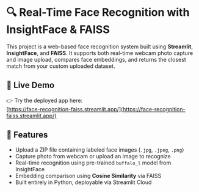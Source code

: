 # 🔍 Real-Time Face Recognition with InsightFace & FAISS

This project is a web-based face recognition system built using **Streamlit**, **InsightFace**, and **FAISS**. It supports both real-time webcam photo capture and image upload, compares face embeddings, and returns the closest match from your custom uploaded dataset.

## 🚀 Live Demo

👉 Try the deployed app here:  
[https://face-recognition-faiss.streamlit.app/](https://face-recognition-faiss.streamlit.app/)

## 📁 Features

- Upload a ZIP file containing labeled face images (`.jpg`, `.jpeg`, `.png`)
- Capture photo from webcam or upload an image to recognize
- Real-time recognition using pre-trained `buffalo_l` model from InsightFace
- Embedding comparison using **Cosine Similarity** via FAISS
- Built entirely in Python, deployable via Streamlit Cloud


